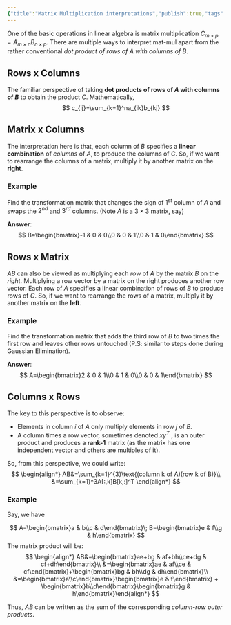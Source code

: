 ```yaml
---
{"title":"Matrix Multiplication interpretations","publish":true,"tags":["type/post","topic/linear-algebra"],"path":"4 RedBuffs/posts/Matrix Multiplication interpretations.md","permalink":"/4-red-buffs/posts/matrix-multiplication-interpretations/","PassFrontmatter":true}
---
```



One of the basic operations in linear algebra is matrix multiplication $C_{m\times{p}}=A_{m\times{n}}B_{n\times{p}}$. There are multiple ways to interpret mat-mul apart from the rather conventional *dot product of rows of $A$ with columns of $B$*.

## Rows x Columns
The familiar perspective of taking **dot products of rows of $A$ with columns of $B$** to obtain the product $C$. Mathematically,
$$
c_{ij}=\sum_{k=1}^na_{ik}b_{kj}
$$

## Matrix x Columns
The interpretation here is that, each column of $B$ specifies a **linear combination** of *columns* of $A$, to produce the columns of $C$. So, if we want to rearrange the columns of a matrix, multiply it by another matrix on the **right**.

### Example
Find the transformation matrix that changes the sign of $1^{st}$ column of $A$ and swaps the $2^{nd}$ and $3^{rd}$ columns. (Note $A$ is a $3\times{3}$ matrix, say)

**Answer**: 
$$
B=\begin{bmatrix}-1 & 0 & 0\\0 & 0 & 1\\0 & 1 & 0\end{bmatrix}
$$

## Rows x Matrix
$AB$ can also be viewed as multiplying each *row* of $A$ by the matrix $B$ on the *right*. Multiplying a row vector by a matrix on the right produces another row vector. Each row of $A$ specifies a linear combination of rows of $B$ to produce rows of $C$. So, if we want to rearrange the rows of a matrix, multiply it by another matrix on the **left**.

### Example
Find the transformation matrix that adds the third row of $B$ to two times the first row and leaves other rows untouched (P.S: similar to steps done during Gaussian Elimination).

**Answer**: 
$$
A=\begin{bmatrix}2 & 0 & 1\\0 & 1 & 0\\0 & 0 & 1\end{bmatrix}
$$

## Columns x Rows
The key to this perspective is to observe: 
- Elements in column $i$ of $A$ only multiply elements in row $j$ of $B$.
- A column times a row vector, sometimes denoted $xy^T$ , is an outer product and produces a **rank-1** matrix (as the matrix has one independent vector and others are multiples of it).

So, from this perspective, we could write: 
$$
\begin{align*}
AB&=\sum_{k=1}^{3}\text{(column k of A)(row k of B)}\\
&=\sum_{k=1}^3A[:,k]B[k,:]^T
\end{align*}
$$

### Example
Say, we have 

$$
A=\begin{bmatrix}a & b\\c & d\end{bmatrix}\;
B=\begin{bmatrix}e & f\\g & h\end{bmatrix}
$$ 
The matrix product will be:
$$
\begin{align*}
AB&=\begin{bmatrix}ae+bg & af+bh\\ce+dg & cf+dh\end{bmatrix}\\
&=\begin{bmatrix}ae & af\\ce & cf\end{bmatrix}+\begin{bmatrix}bg & bh\\dg & dh\end{bmatrix}\\
&=\begin{bmatrix}a\\c\end{bmatrix}\begin{bmatrix}e & f\end{bmatrix} + \begin{bmatrix}b\\d\end{bmatrix}\begin{bmatrix}g & h\end{bmatrix}\end{align*}
$$

Thus, $AB$ can be written as the sum of the corresponding *column-row outer products*.

<div class="bmac-script">
  <script type="text/javascript" src="https://cdnjs.buymeacoffee.com/1.0.0/button.prod.min.js" data-name="bmc-button" data-slug="ajkdrag" data-color="#dc143c" data-emoji="☕"  data-font="Cookie" data-text="Buy me a coffee" data-outline-color="#ffffff" data-font-color="#ffffff" data-coffee-color="#FFDD00" ></script>
</div>